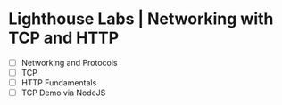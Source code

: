 # Lighthouse Labs | Networking with TCP and HTTP

* [ ] Networking and Protocols
* [ ] TCP
* [ ] HTTP Fundamentals
* [ ] TCP Demo via NodeJS

